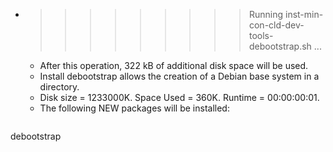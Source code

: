 * >>>>>>>>> Running inst-min-con-cld-dev-tools-debootstrap.sh ...
  * After this operation, 322 kB of additional disk space will be used.
  * Install debootstrap allows the creation of a Debian base system in a directory.
  * Disk size = 1233000K. Space Used = 360K. Runtime = 00:00:00:01.
  * The following NEW packages will be installed:
  ```bash
debootstrap
  ```
